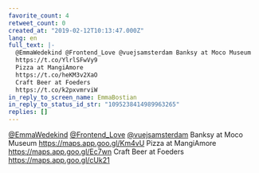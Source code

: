 ```yaml
---
favorite_count: 4
retweet_count: 0
created_at: "2019-02-12T10:13:47.000Z"
lang: en
full_text: |-
  @EmmaWedekind @Frontend_Love @vuejsamsterdam Banksy at Moco Museum
  https://t.co/YlrlSFwVy9
  Pizza at MangiAmore
  https://t.co/heKM3v2XaO
  Craft Beer at Foeders
  https://t.co/k2pxvmrviW
in_reply_to_screen_name: EmmaBostian
in_reply_to_status_id_str: "1095238414989963265"
replies: []
---
```


[@EmmaWedekind](https://twitter.com/EmmaWedekind)
[@Frontend_Love](https://twitter.com/Frontend_Love)
[@vuejsamsterdam](https://twitter.com/vuejsamsterdam) Banksy at Moco Museum
<https://maps.app.goo.gl/Km4vU> Pizza at MangiAmore
<https://maps.app.goo.gl/Ec7wn> Craft Beer at Foeders
<https://maps.app.goo.gl/cUk21>
